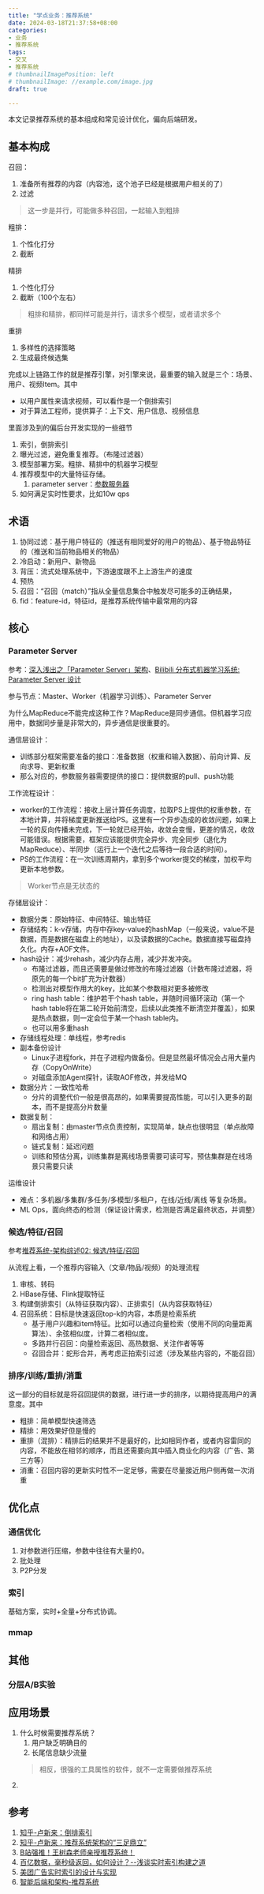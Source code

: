 ```yaml
---
title: "学点业务：推荐系统"
date: 2024-03-18T21:37:58+08:00
categories:
- 业务
- 推荐系统
tags:
- 交叉
- 推荐系统
# thumbnailImagePosition: left
# thumbnailImage: //example.com/image.jpg
draft: true

---
```

本文记录推荐系统的基本组成和常见设计优化，偏向后端研发。
<!--more-->
## 基本构成
召回：
1. 准备所有推荐的内容（内容池，这个池子已经是根据用户相关的了）
2. 过滤

> 这一步是并行，可能做多种召回，一起输入到粗排

粗排：
1. 个性化打分
2. 截断

精排
1. 个性化打分
2. 截断（100个左右）

> 粗排和精排，都同样可能是并行，请求多个模型，或者请求多个

重排
1. 多样性的选择策略
2. 生成最终候选集

完成以上链路工作的就是推荐引擎，对引擎来说，最重要的输入就是三个：场景、用户、视频Item。其中
- 以用户属性来请求视频，可以看作是一个倒排索引
- 对于算法工程师，提供算子：上下文、用户信息、视频信息

里面涉及到的偏后台开发实现的一些细节
1. 索引，倒排索引
2. 曝光过滤，避免重复推荐。（布隆过滤器）
3. 模型部署方案。粗排、精排中的机器学习模型
4. 推荐模型中的大量特征存储。
   1. parameter server：[参数服务器](https://cloud.tencent.com/developer/article/1694537)
5. 如何满足实时性要求，比如10w qps

## 术语
1. 协同过滤：基于用户特征的（推送有相同爱好的用户的物品）、基于物品特征的（推送和当前物品相关的物品）
2. 冷启动：新用户、新物品
3. 背压：流式处理系统中，下游速度跟不上上游生产的速度
4. 预热
5. 召回：“召回（match）”指从全量信息集合中触发尽可能多的正确结果，
6. fid：feature-id，特征id，是推荐系统传输中最常用的内容

## 核心
### Parameter Server
参考：[深入浅出之「Parameter Server」架构](https://cloud.tencent.com/developer/article/1694537)、[Bilibili 分布式机器学习系统: Parameter Server 设计](https://www.bilibili.com/video/BV1vY4y1r71u)

参与节点：Master、Worker（机器学习训练）、Parameter Server

为什么MapReduce不能完成这种工作？MapReduce是同步通信。但机器学习应用中，数据同步量是非常大的，异步通信是很重要的。

通信层设计：
- 训练部分框架需要准备的接口：准备数据（权重和输入数据）、前向计算、反向求导、更新权重
- 那么对应的，参数服务器需要提供的接口：提供数据的pull、push功能

工作流程设计：
- worker的工作流程：接收上层计算任务调度，拉取PS上提供的权重参数，在本地计算，并将梯度更新推送给PS。这里有一个异步造成的收敛问题，如果上一轮的反向传播未完成，下一轮就已经开始，收敛会变慢，更差的情况，收敛可能错误。根据需要，框架应该能提供完全异步、完全同步（退化为MapReduce）、半同步（运行上一个迭代之后等待一段合适的时间）。
- PS的工作流程：在一次训练周期内，拿到多个worker提交的梯度，加权平均更新本地参数。
> Worker节点是无状态的

存储层设计：
- 数据分类：原始特征、中间特征、输出特征
- 存储结构：k-v存储，内存中存key-value的hashMap（一般来说，value不是数据，而是数据在磁盘上的地址），以及读数据的Cache。数据直接写磁盘持久化。内存+AOF文件。
- hash设计：减少rehash，减少内存占用，减少并发冲突。
  - 布隆过滤器，而且还需要是做过修改的布隆过滤器（计数布隆过滤器，将原先的每一个bit扩充为计数器）
  - 检测出对模型作用大的key，比如某个参数相对更多被修改
  - ring hash table：维护若干个hash table，并随时间循环滚动（第一个hash table将在第二轮开始前清空，后续以此类推不断清空并覆盖），如果是热点数据，则一定会位于某一个hash table内。
  - 也可以用多重hash
- 存储线程处理：单线程，参考redis
- 副本备份设计
  - Linux子进程fork，并在子进程内做备份。但是显然最坏情况会占用大量内存（CopyOnWrite）
  - 对磁盘添加Agent探针，读取AOF修改，并发给MQ
- 数据分片：一致性哈希
  - 分片的调整代价一般是很高昂的，如果需要提高性能，可以引入更多的副本，而不是提高分片数量
- 数据复制：
  - 扇出复制：由master节点负责控制，实现简单，缺点也很明显（单点故障和网络占用）
  - 链式复制：延迟问题
  - 训练和预估分离，训练集群是离线场景需要可读可写，预估集群是在线场景只需要只读

运维设计
- 难点：多机器/多集群/多任务/多模型/多租户，在线/近线/离线 等复杂场景。
- ML Ops，面向终态的检测（保证设计需求，检测是否满足最终状态，并调整）

### 候选/特征/召回
参考[推荐系统-架构综述02: 候选/特征/召回](https://www.bilibili.com/video/BV1NW4y1j7uA)

从流程上看，一个推荐内容输入（文章/物品/视频）的处理流程
1. 审核、转码
2. HBase存储、Flink提取特征
3. 构建倒排索引（从特征获取内容）、正排索引（从内容获取特征）
4. 召回系统：目标是快速返回top-k的内容，本质是检索系统
   - 基于用户兴趣和item特征。比如可以通过向量检索（使用不同的向量距离算法）、余弦相似度，计算二者相似度。
   - 多路并行召回：向量检索返回、高热数据、关注作者等等
   - 召回合并：蛇形合并，再考虑正拍索引过滤（涉及某些内容的，不能召回）

### 排序/训练/重排/消重
这一部分的目标就是将召回提供的数据，进行进一步的排序，以期待提高用户的满意度。其中
- 粗排：简单模型快速筛选
- 精排：用效果好但是慢的
- 重排（混排）：精排后的结果并不是最好的，比如相同作者，或者内容雷同的内容，不能放在相邻的顺序，而且还需要向其中插入商业化的内容（广告、第三方等）
- 消重：召回内容的更新实时性不一定足够，需要在尽量接近用户侧再做一次消重



## 优化点
### 通信优化
1. 对参数进行压缩，参数中往往有大量的0。
2. 批处理
3. P2P分发


### 索引
基础方案，实时+全量+分布式协调。

### mmap


## 其他
### 分层A/B实验

## 应用场景
1. 什么时候需要推荐系统？
   1. 用户缺乏明确目的
   2. 长尾信息缺少流量
   > 相反，很强的工具属性的软件，就不一定需要做推荐系统
2. 

## 参考
1. [知乎-卢新来：​倒排索引](https://zhuanlan.zhihu.com/p/338487179)
2. [知乎-卢新来：推荐系统架构的“三足鼎立”](https://zhuanlan.zhihu.com/p/92743599)
3. [B站强推！王树森老师亲授推荐系统！](https://www.bilibili.com/video/BV1jh411A7WZ)
4. [百亿数据，毫秒级返回，如何设计？--浅谈实时索引构建之道](https://www.cnblogs.com/xiekun/p/14613073.html)
5. [美团广告实时索引的设计与实现](https://tech.meituan.com/2018/05/11/adp-rtidx-ls.html)
6. [智能后端和架构-推荐系统](https://www.yijiyong.com/ac/rsintro/01-intro.html)
